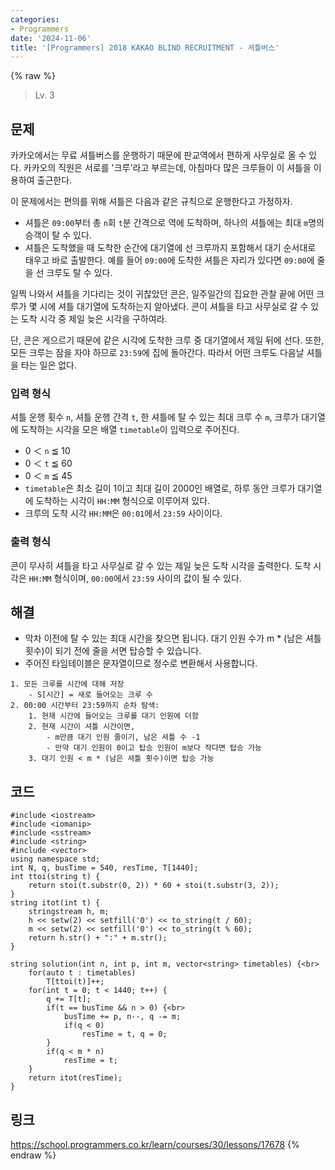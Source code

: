 ```yaml
---
categories:
- Programmers
date: '2024-11-06'
title: '[Programmers] 2018 KAKAO BLIND RECRUITMENT - 셔틀버스'
---
```


{% raw %}
> Lv. 3<br>

## 문제
카카오에서는 무료 셔틀버스를 운행하기 때문에 판교역에서 편하게 사무실로 올 수 있다. 카카오의 직원은 서로를 '크루'라고 부르는데, 아침마다 많은 크루들이 이 셔틀을 이용하여 출근한다.

이 문제에서는 편의를 위해 셔틀은 다음과 같은 규칙으로 운행한다고 가정하자.

-   셔틀은  `09:00`부터 총  `n`회  `t`분 간격으로 역에 도착하며, 하나의 셔틀에는 최대  `m`명의 승객이 탈 수 있다.
-   셔틀은 도착했을 때 도착한 순간에 대기열에 선 크루까지 포함해서 대기 순서대로 태우고 바로 출발한다. 예를 들어  `09:00`에 도착한 셔틀은 자리가 있다면  `09:00`에 줄을 선 크루도 탈 수 있다.

일찍 나와서 셔틀을 기다리는 것이 귀찮았던 콘은, 일주일간의 집요한 관찰 끝에 어떤 크루가 몇 시에 셔틀 대기열에 도착하는지 알아냈다. 콘이 셔틀을 타고 사무실로 갈 수 있는 도착 시각 중 제일 늦은 시각을 구하여라.

단, 콘은 게으르기 때문에 같은 시각에 도착한 크루 중 대기열에서 제일 뒤에 선다. 또한, 모든 크루는 잠을 자야 하므로  `23:59`에 집에 돌아간다. 따라서 어떤 크루도 다음날 셔틀을 타는 일은 없다.

### 입력 형식
셔틀 운행 횟수  `n`, 셔틀 운행 간격  `t`, 한 셔틀에 탈 수 있는 최대 크루 수  `m`, 크루가 대기열에 도착하는 시각을 모은 배열  `timetable`이 입력으로 주어진다.

-   0 ＜  `n`  ≦ 10
-   0 ＜  `t`  ≦ 60
-   0 ＜  `m`  ≦ 45
-   `timetable`은 최소 길이 1이고 최대 길이 2000인 배열로, 하루 동안 크루가 대기열에 도착하는 시각이  `HH:MM`  형식으로 이루어져 있다.
-   크루의 도착 시각  `HH:MM`은  `00:01`에서  `23:59`  사이이다.

### 출력 형식
콘이 무사히 셔틀을 타고 사무실로 갈 수 있는 제일 늦은 도착 시각을 출력한다. 도착 시각은  `HH:MM`  형식이며,  `00:00`에서  `23:59`  사이의 값이 될 수 있다.

## 해결
- 막차 이전에 탈 수 있는 최대 시간을 찾으면 됩니다. 대기 인원 수가 m * (남은 셔틀 횟수)이 되기 전에 줄을 서면 탑승할 수 있습니다.
- 주어진 타임테이블은 문자열이므로 정수로 변환해서 사용합니다.

```
1. 모든 크루를 시간에 대해 저장
	- S[시간] = 새로 들어오는 크루 수
2. 00:00 시간부터 23:59까지 순차 탐색:
	1. 현재 시간에 들어오는 크루를 대기 인원에 더함
	2. 현재 시간이 셔틀 시간이면, 
		- m만큼 대기 인원 줄이기, 남은 셔틀 수 -1
		- 만약 대기 인원이 0이고 탑승 인원이 m보다 작다면 탑승 가능
	3. 대기 인원 < m * (남은 셔틀 횟수)이면 탑승 가능
```

## 코드
```
#include <iostream>
#include <iomanip>
#include <sstream>
#include <string>
#include <vector>
using namespace std;
int N, q, busTime = 540, resTime, T[1440];
int ttoi(string t) {
    return stoi(t.substr(0, 2)) * 60 + stoi(t.substr(3, 2));
}
string itot(int t) {
    stringstream h, m;
    h << setw(2) << setfill('0') << to_string(t / 60);
    m << setw(2) << setfill('0') << to_string(t % 60);
    return h.str() + ":" + m.str();
}

string solution(int n, int p, int m, vector<string> timetables) {<br>
    for(auto t : timetables)
        T[ttoi(t)]++;
    for(int t = 0; t < 1440; t++) {
        q += T[t];
        if(t == busTime && n > 0) {<br>
            busTime += p, n--, q -= m;
            if(q < 0)
                resTime = t, q = 0;
        }
        if(q < m * n)
            resTime = t; 
    }
    return itot(resTime);
}
```

## 링크
https://school.programmers.co.kr/learn/courses/30/lessons/17678
{% endraw %}